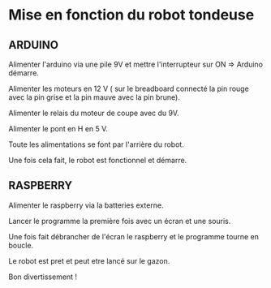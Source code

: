 # Mise en fonction du robot tondeuse


## ARDUINO

Alimenter l'arduino via une pile 9V et mettre l'interrupteur sur ON => Arduino démarre.

Alimenter les moteurs en 12 V ( sur le breadboard connecté la pin rouge avec la pin grise et la pin mauve avec la pin brune).

Alimenter le relais du moteur de coupe avec du 9V.

Alimenter le pont en H en 5 V. 

Toute les alimentations se font par l'arrière du robot. 

Une fois cela fait, le robot est fonctionnel et démarre. 

## RASPBERRY

Alimenter le raspberry via la batteries externe.

Lancer le programme la première fois avec un écran et une souris. 

Une fois fait débrancher de l'écran le raspberry et le programme tourne en boucle.

Le robot est pret et peut etre lancé sur le gazon. 


Bon divertissement ! 
